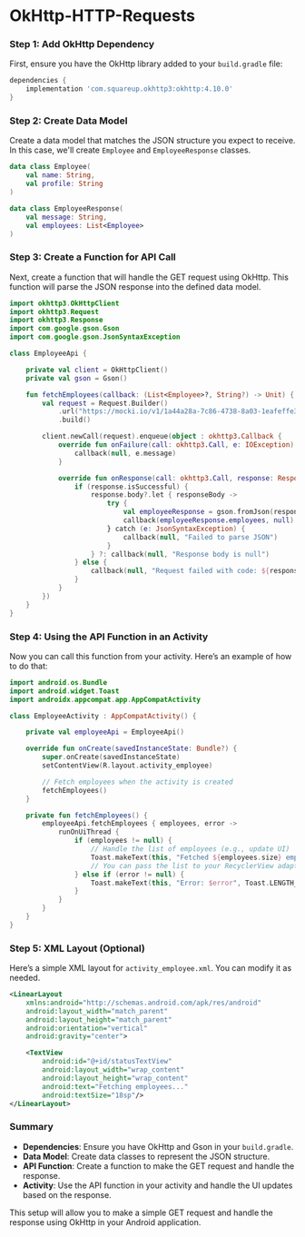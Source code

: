 # OkHttp-HTTP-Requests
### Step 1: Add OkHttp Dependency
First, ensure you have the OkHttp library added to your `build.gradle` file:

```gradle
dependencies {
    implementation 'com.squareup.okhttp3:okhttp:4.10.0'
}
```

### Step 2: Create Data Model
Create a data model that matches the JSON structure you expect to receive. In this case, we'll create `Employee` and `EmployeeResponse` classes.

```kotlin
data class Employee(
    val name: String,
    val profile: String
)

data class EmployeeResponse(
    val message: String,
    val employees: List<Employee>
)
```

### Step 3: Create a Function for API Call
Next, create a function that will handle the GET request using OkHttp. This function will parse the JSON response into the defined data model.

```kotlin
import okhttp3.OkHttpClient
import okhttp3.Request
import okhttp3.Response
import com.google.gson.Gson
import com.google.gson.JsonSyntaxException

class EmployeeApi {

    private val client = OkHttpClient()
    private val gson = Gson()

    fun fetchEmployees(callback: (List<Employee>?, String?) -> Unit) {
        val request = Request.Builder()
            .url("https://mocki.io/v1/1a44a28a-7c86-4738-8a03-1eafeffe38c8")
            .build()

        client.newCall(request).enqueue(object : okhttp3.Callback {
            override fun onFailure(call: okhttp3.Call, e: IOException) {
                callback(null, e.message)
            }

            override fun onResponse(call: okhttp3.Call, response: Response) {
                if (response.isSuccessful) {
                    response.body?.let { responseBody ->
                        try {
                            val employeeResponse = gson.fromJson(responseBody.string(), EmployeeResponse::class.java)
                            callback(employeeResponse.employees, null)
                        } catch (e: JsonSyntaxException) {
                            callback(null, "Failed to parse JSON")
                        }
                    } ?: callback(null, "Response body is null")
                } else {
                    callback(null, "Request failed with code: ${response.code}")
                }
            }
        })
    }
}
```

### Step 4: Using the API Function in an Activity
Now you can call this function from your activity. Here’s an example of how to do that:

```kotlin
import android.os.Bundle
import android.widget.Toast
import androidx.appcompat.app.AppCompatActivity

class EmployeeActivity : AppCompatActivity() {

    private val employeeApi = EmployeeApi()

    override fun onCreate(savedInstanceState: Bundle?) {
        super.onCreate(savedInstanceState)
        setContentView(R.layout.activity_employee)

        // Fetch employees when the activity is created
        fetchEmployees()
    }

    private fun fetchEmployees() {
        employeeApi.fetchEmployees { employees, error ->
            runOnUiThread {
                if (employees != null) {
                    // Handle the list of employees (e.g., update UI)
                    Toast.makeText(this, "Fetched ${employees.size} employees", Toast.LENGTH_SHORT).show()
                    // You can pass the list to your RecyclerView adapter here
                } else if (error != null) {
                    Toast.makeText(this, "Error: $error", Toast.LENGTH_LONG).show()
                }
            }
        }
    }
}
```

### Step 5: XML Layout (Optional)
Here’s a simple XML layout for `activity_employee.xml`. You can modify it as needed.

```xml
<LinearLayout
    xmlns:android="http://schemas.android.com/apk/res/android"
    android:layout_width="match_parent"
    android:layout_height="match_parent"
    android:orientation="vertical"
    android:gravity="center">

    <TextView
        android:id="@+id/statusTextView"
        android:layout_width="wrap_content"
        android:layout_height="wrap_content"
        android:text="Fetching employees..."
        android:textSize="18sp"/>
</LinearLayout>
```

### Summary
- **Dependencies**: Ensure you have OkHttp and Gson in your `build.gradle`.
- **Data Model**: Create data classes to represent the JSON structure.
- **API Function**: Create a function to make the GET request and handle the response.
- **Activity**: Use the API function in your activity and handle the UI updates based on the response.

This setup will allow you to make a simple GET request and handle the response using OkHttp in your Android application.
